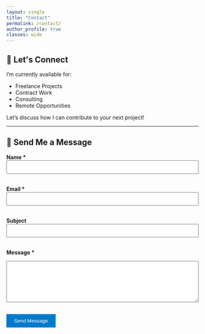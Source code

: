 ```yaml
---
layout: single
title: "Contact"
permalink: /contact/
author_profile: true
classes: wide
---
```


## 🤝 Let's Connect

I’m currently available for:

- Freelance Projects  
- Contract Work  
- Consulting  
- Remote Opportunities

Let’s discuss how I can contribute to your next project!

---

## 📩 Send Me a Message

<form id="contact-form" action="https://formspree.io/f/mvgraovk" method="POST">
  <label for="name"><strong>Name *</strong></label><br>
  <input type="text" id="name" name="name" required style="width: 100%; padding: 8px;"><br><br>

  <label for="email"><strong>Email *</strong></label><br>
  <input type="email" id="email" name="_replyto" required style="width: 100%; padding: 8px;"><br><br>

  <label for="subject"><strong>Subject</strong></label><br>
  <input type="text" id="subject" name="subject" style="width: 100%; padding: 8px;"><br><br>

  <label for="message"><strong>Message *</strong></label><br>
  <textarea id="message" name="message" rows="6" required style="width: 100%; padding: 8px;"></textarea><br><br>

  <button type="submit" style="padding: 10px 20px; background-color: #007acc; color: white; border: none; cursor: pointer;">Send Message</button>
</form>

<script>
  const form = document.getElementById("contact-form");
  form.addEventListener("submit", async function (e) {
    e.preventDefault();
    const formData = new FormData(form);
    const response = await fetch(form.action, {
      method: form.method,
      body: formData,
      headers: {
        'Accept': 'application/json'
      }
    });

    if (response.ok) {
      form.reset();
      alert("Message sent successfully!");
    } else {
      alert("Something went wrong. Please try again.");
    }
  });
</script>
